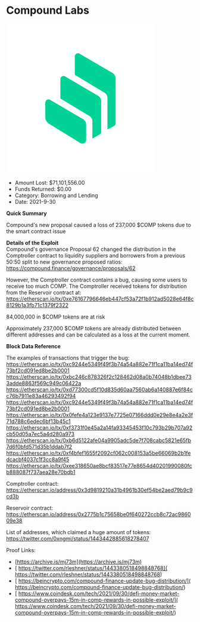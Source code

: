 # Compound Labs
![Compound Labs](/rektimages/Compound-Labs-2.png)
- Amount Lost: $71,101,556.00
- Funds Returned: $0.00
- Category: Borrowing and Lending
- Date: 2021-9-30

**Quick Summary**

Compound's new proposal caused a loss of 237,000 $COMP tokens due to the smart contract issue

  
 **Details of the Exploit**  
Compound's governance Proposal 62 changed the distribution in the Comptroller contract to liquidity suppliers and borrowers from a previous 50:50 split to new governance proposed ratios:  
https://compound.finance/governance/proposals/62  
  
However, the Comptroller contract contains a bug, causing some users to receive too much COMP. The Comptroller received tokens for distribution from the Reservoir contract at:  
https://etherscan.io/tx/0xe76167796646eb447cf53a72f1b912ad5028e64f8c8129b1a3fb71c1379f2322  
  
84,000,000 in $COMP tokens are at risk  
  
Approximately 237,000 $COMP tokens are already distributed between different addresses and can be calculated as a loss at the current moment.

  


 **Block Data Reference**

The examples of transactions that trigger the bug:  
https://etherscan.io/tx/0xc9244e5349f49f3b74a54a882e71f1ca11ba14ed74f73bf2cd091ed8be2b0001  
https://etherscan.io/tx/0xbc246c878326f2c128462d08a0b74048b1dbee733adde8863f569c949c06422a  
https://etherscan.io/tx/0xd77300cd5f10d835d60aa7560ab6a140887e6f84cc76b7911e83a46293492f94  
https://etherscan.io/tx/0xc9244e5349f49f3b74a54a882e71f1ca11ba14ed74f73bf2cd091ed8be2b0001  
https://etherscan.io/tx/0x0fefe4a123e9137e7725e07166ddd0e29e8e4a2e3f71d788c6edec6bf13b45c1  
https://etherscan.io/tx/0xf3731f0e45a2a14fa93345453f10c793b29b707a92cb50d05a7ec5a4d280a973  
https://etherscan.io/tx/0xb6d5122afe04a9905adc5de7f708cabc5821e65fb7d6f0bfd571d35b1ddab7f2  
https://etherscan.io/tx/0xf4bfef1655f2092cf062c008153a5be66069b2b1fedcacbf4037c1f3cc8a9f45  
https://etherscan.io/tx/0xee318650ae8bcf83517e77e8654d40201990080fcb888087f737aea28e70bdb1

  


Comptroller contract:  
https://etherscan.io/address/0x3d9819210a31b4961b30ef54be2aed79b9c9cd3b  
  
Reservoir contract:  
https://etherscan.io/address/0x2775b1c75658be0f640272ccb8c72ac986009e38  
  
List of addresses, which claimed a huge amount of tokens:  
https://twitter.com/0xngmi/status/1443442885618278407

  



Proof Links:
- [https://archive.is/mj73m](https://archive.is/mj73m)
- [ https://twitter.com/rleshner/status/1443380518498848768]( https://twitter.com/rleshner/status/1443380518498848768)
- [ https://beincrypto.com/compound-finance-update-bug-distribution/]( https://beincrypto.com/compound-finance-update-bug-distribution/)
- [ https://www.coindesk.com/tech/2021/09/30/defi-money-market-compound-overpays-15m-in-comp-rewards-in-possible-exploit/]( https://www.coindesk.com/tech/2021/09/30/defi-money-market-compound-overpays-15m-in-comp-rewards-in-possible-exploit/)


